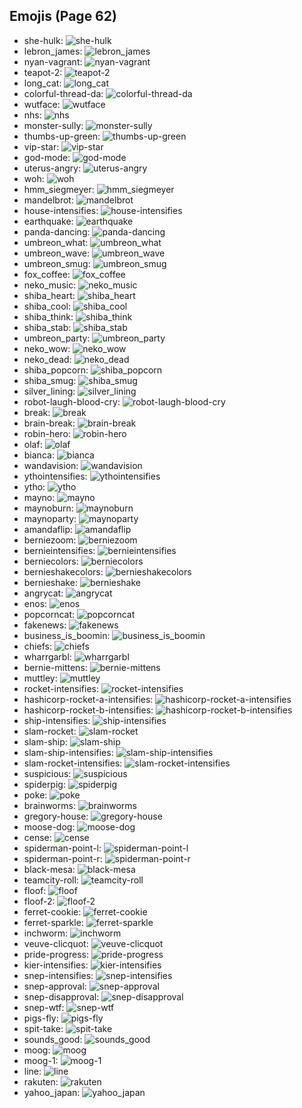 
## Emojis (Page 62)

* she-hulk: ![she-hulk](/output/she-hulk.jpg)
* lebron_james: ![lebron_james](/output/lebron_james.png)
* nyan-vagrant: ![nyan-vagrant](/output/nyan-vagrant.gif)
* teapot-2: ![teapot-2](/output/teapot-2.png)
* long_cat: ![long_cat](/output/long_cat.png)
* colorful-thread-da: ![colorful-thread-da](/output/colorful-thread-da.png)
* wutface: ![wutface](/output/wutface.png)
* nhs: ![nhs](/output/nhs.png)
* monster-sully: ![monster-sully](/output/monster-sully.png)
* thumbs-up-green: ![thumbs-up-green](/output/thumbs-up-green.png)
* vip-star: ![vip-star](/output/vip-star.png)
* god-mode: ![god-mode](/output/god-mode.png)
* uterus-angry: ![uterus-angry](/output/uterus-angry.png)
* woh: ![woh](/output/woh.png)
* hmm_siegmeyer: ![hmm_siegmeyer](/output/hmm_siegmeyer.png)
* mandelbrot: ![mandelbrot](/output/mandelbrot.jpg)
* house-intensifies: ![house-intensifies](/output/house-intensifies.gif)
* earthquake: ![earthquake](/output/earthquake.gif)
* panda-dancing: ![panda-dancing](/output/panda-dancing.gif)
* umbreon_what: ![umbreon_what](/output/umbreon_what.png)
* umbreon_wave: ![umbreon_wave](/output/umbreon_wave.png)
* umbreon_smug: ![umbreon_smug](/output/umbreon_smug.png)
* fox_coffee: ![fox_coffee](/output/fox_coffee.png)
* neko_music: ![neko_music](/output/neko_music.gif)
* shiba_heart: ![shiba_heart](/output/shiba_heart.png)
* shiba_cool: ![shiba_cool](/output/shiba_cool.png)
* shiba_think: ![shiba_think](/output/shiba_think.png)
* shiba_stab: ![shiba_stab](/output/shiba_stab.png)
* umbreon_party: ![umbreon_party](/output/umbreon_party.png)
* neko_wow: ![neko_wow](/output/neko_wow.png)
* neko_dead: ![neko_dead](/output/neko_dead.png)
* shiba_popcorn: ![shiba_popcorn](/output/shiba_popcorn.png)
* shiba_smug: ![shiba_smug](/output/shiba_smug.png)
* silver_lining: ![silver_lining](/output/silver_lining.png)
* robot-laugh-blood-cry: ![robot-laugh-blood-cry](/output/robot-laugh-blood-cry.png)
* break: ![break](/output/break.png)
* brain-break: ![brain-break](/output/brain-break.png)
* robin-hero: ![robin-hero](/output/robin-hero.jpg)
* olaf: ![olaf](/output/olaf.png)
* bianca: ![bianca](/output/bianca)
* wandavision: ![wandavision](/output/wandavision.png)
* ythointensifies: ![ythointensifies](/output/ythointensifies.gif)
* ytho: ![ytho](/output/ytho.gif)
* mayno: ![mayno](/output/mayno.gif)
* maynoburn: ![maynoburn](/output/maynoburn.gif)
* maynoparty: ![maynoparty](/output/maynoparty.gif)
* amandaflip: ![amandaflip](/output/amandaflip.gif)
* berniezoom: ![berniezoom](/output/berniezoom.gif)
* bernieintensifies: ![bernieintensifies](/output/bernieintensifies.gif)
* berniecolors: ![berniecolors](/output/berniecolors.gif)
* bernieshakecolors: ![bernieshakecolors](/output/bernieshakecolors.gif)
* bernieshake: ![bernieshake](/output/bernieshake.gif)
* angrycat: ![angrycat](/output/angrycat.gif)
* enos: ![enos](/output/enos.png)
* popcorncat: ![popcorncat](/output/popcorncat.gif)
* fakenews: ![fakenews](/output/fakenews.gif)
* business_is_boomin: ![business_is_boomin](/output/business_is_boomin.png)
* chiefs: ![chiefs](/output/chiefs.jpg)
* wharrgarbl: ![wharrgarbl](/output/wharrgarbl.jpg)
* bernie-mittens: ![bernie-mittens](/output/bernie-mittens.png)
* muttley: ![muttley](/output/muttley.gif)
* rocket-intensifies: ![rocket-intensifies](/output/rocket-intensifies.gif)
* hashicorp-rocket-a-intensifies: ![hashicorp-rocket-a-intensifies](/output/hashicorp-rocket-a-intensifies.gif)
* hashicorp-rocket-b-intensifies: ![hashicorp-rocket-b-intensifies](/output/hashicorp-rocket-b-intensifies.gif)
* ship-intensifies: ![ship-intensifies](/output/ship-intensifies.gif)
* slam-rocket: ![slam-rocket](/output/slam-rocket.png)
* slam-ship: ![slam-ship](/output/slam-ship.png)
* slam-ship-intensifies: ![slam-ship-intensifies](/output/slam-ship-intensifies.gif)
* slam-rocket-intensifies: ![slam-rocket-intensifies](/output/slam-rocket-intensifies.gif)
* suspicious: ![suspicious](/output/suspicious.png)
* spiderpig: ![spiderpig](/output/spiderpig.gif)
* poke: ![poke](/output/poke.gif)
* brainworms: ![brainworms](/output/brainworms.gif)
* gregory-house: ![gregory-house](/output/gregory-house.jpg)
* moose-dog: ![moose-dog](/output/moose-dog.png)
* cense: ![cense](/output/cense.jpg)
* spiderman-point-l: ![spiderman-point-l](/output/spiderman-point-l.png)
* spiderman-point-r: ![spiderman-point-r](/output/spiderman-point-r.png)
* black-mesa: ![black-mesa](/output/black-mesa.png)
* teamcity-roll: ![teamcity-roll](/output/teamcity-roll.gif)
* floof: ![floof](/output/floof.png)
* floof-2: ![floof-2](/output/floof-2.png)
* ferret-cookie: ![ferret-cookie](/output/ferret-cookie.png)
* ferret-sparkle: ![ferret-sparkle](/output/ferret-sparkle.png)
* inchworm: ![inchworm](/output/inchworm.png)
* veuve-clicquot: ![veuve-clicquot](/output/veuve-clicquot.png)
* pride-progress: ![pride-progress](/output/pride-progress.png)
* kier-intensifies: ![kier-intensifies](/output/kier-intensifies.gif)
* snep-intensifies: ![snep-intensifies](/output/snep-intensifies)
* snep-approval: ![snep-approval](/output/snep-approval)
* snep-disapproval: ![snep-disapproval](/output/snep-disapproval)
* snep-wtf: ![snep-wtf](/output/snep-wtf)
* pigs-fly: ![pigs-fly](/output/pigs-fly.png)
* spit-take: ![spit-take](/output/spit-take.gif)
* sounds_good: ![sounds_good](/output/sounds_good.jpg)
* moog: ![moog](/output/moog.jpg)
* moog-1: ![moog-1](/output/moog-1.png)
* line: ![line](/output/line.png)
* rakuten: ![rakuten](/output/rakuten.png)
* yahoo_japan: ![yahoo_japan](/output/yahoo_japan.png)
